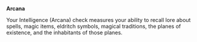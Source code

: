 __**Arcana**__

Your Intelligence (Arcana) check measures your ability to recall lore about spells, magic items, eldritch symbols, magical traditions, the planes of existence, and the inhabitants of those planes.